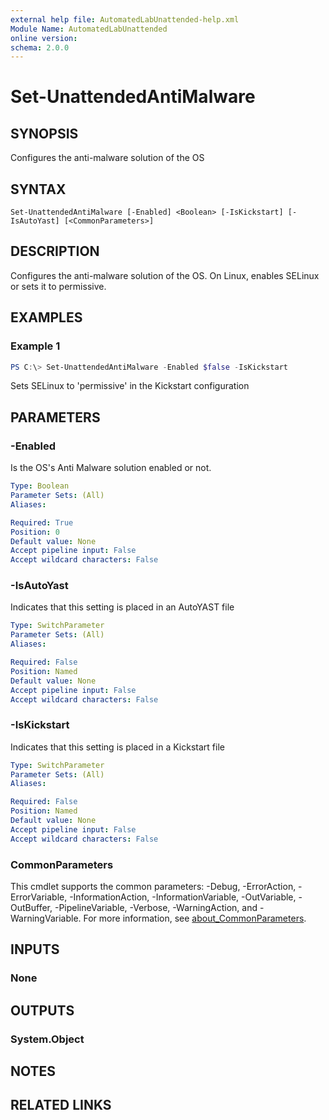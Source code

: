 ```yaml
---
external help file: AutomatedLabUnattended-help.xml
Module Name: AutomatedLabUnattended
online version:
schema: 2.0.0
---
```


# Set-UnattendedAntiMalware

## SYNOPSIS
Configures the anti-malware solution of the OS

## SYNTAX

```
Set-UnattendedAntiMalware [-Enabled] <Boolean> [-IsKickstart] [-IsAutoYast] [<CommonParameters>]
```

## DESCRIPTION
Configures the anti-malware solution of the OS. On Linux, enables SELinux or sets it to permissive.

## EXAMPLES

### Example 1
```powershell
PS C:\> Set-UnattendedAntiMalware -Enabled $false -IsKickstart
```

Sets SELinux to 'permissive' in the Kickstart configuration

## PARAMETERS

### -Enabled
Is the OS's Anti Malware solution enabled or not.

```yaml
Type: Boolean
Parameter Sets: (All)
Aliases:

Required: True
Position: 0
Default value: None
Accept pipeline input: False
Accept wildcard characters: False
```

### -IsAutoYast
Indicates that this setting is placed in an AutoYAST file

```yaml
Type: SwitchParameter
Parameter Sets: (All)
Aliases:

Required: False
Position: Named
Default value: None
Accept pipeline input: False
Accept wildcard characters: False
```

### -IsKickstart
Indicates that this setting is placed in a Kickstart file

```yaml
Type: SwitchParameter
Parameter Sets: (All)
Aliases:

Required: False
Position: Named
Default value: None
Accept pipeline input: False
Accept wildcard characters: False
```

### CommonParameters
This cmdlet supports the common parameters: -Debug, -ErrorAction, -ErrorVariable, -InformationAction, -InformationVariable, -OutVariable, -OutBuffer, -PipelineVariable, -Verbose, -WarningAction, and -WarningVariable. For more information, see [about_CommonParameters](http://go.microsoft.com/fwlink/?LinkID=113216).

## INPUTS

### None

## OUTPUTS

### System.Object
## NOTES

## RELATED LINKS
